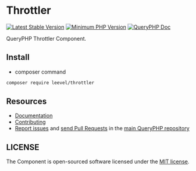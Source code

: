 Throttler
=================

[![Latest Stable Version](http://img.shields.io/packagist/v/leevel/throttler.svg)](https://packagist.org/packages/leevel/throttler)
<a href="https://php.net"><img src="https://img.shields.io/badge/php-%3E%3D%208.0.0-8892BF.svg" alt="Minimum PHP Version"></a>
[![QueryPHP Doc](https://img.shields.io/badge/docs-passing-green.svg?maxAge=2592000)](https://www.queryphp.com/docs/)

QueryPHP Throttler Component.

## Install

- composer command

```bash
composer require leevel/throttler
```

Resources
---------

  * [Documentation](https://www.queryphp.com/docs/component/throttler.html)
  * [Contributing](https://www.queryphp.com/docs/developer/)
  * [Report issues](https://github.com/hunzhiwange/framework/issues) and
    [send Pull Requests](https://github.com/hunzhiwange/framework/pulls)
    in the [main QueryPHP repository](https://github.com/hunzhiwange/framework)

## LICENSE

The Component is open-sourced software licensed under the [MIT license](LICENSE).